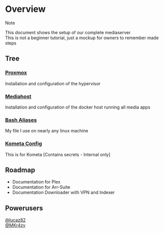 # Overview
> [!NOTE]
> This document shows the setup of our complete mediaserver <br/>
> This is not a beginner tutorial, just a mockup for owners to remember made steps

## Tree

### [Proxmox](Proxmox.md)

Installation and configuration of the hypervisor

### [Mediahost](Mediahost.md)

Installation and configuration of the docker host running all media apps

### [Bash Aliases](aliases.md)

My file I use on nearly any linux machine

### [Kometa Config](https://github.com/lucaz82/kometa)

This is for Kometa [Contains secrets - Internal only]

## Roadmap

- Documentation for Plex
- Documentation for Arr-Suite
- Documentation Downloader with VPN and Indexer

## Powerusers

[@lucaz82](https://www.github.com/lucaz82) <br/>
[@MKr4zy](https://www.github.com/MKr4zy)
